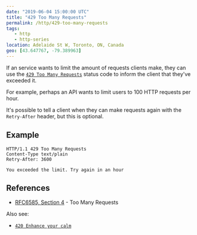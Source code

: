```yaml
---
date: "2019-06-04 15:00:00 UTC"
title: "429 Too Many Requests"
permalink: /http/429-too-many-requests
tags:
   - http
   - http-series
location: Adelaide St W, Toronto, ON, Canada
geo: [43.647767, -79.389963]
---
```


If an service wants to limit the amount of requests clients make, they can
use the [`429 Too Many Requests`][1] status code to inform the client that
they've exceeded it.

For example, perhaps an API wants to limit users to 100 HTTP requests per
hour.

It's possible to tell a client when they can make requests again with the
`Retry-After` header, but this is optional.

Example
-------

```http
HTTP/1.1 429 Too Many Requests
Content-Type text/plain
Retry-After: 3600

You exceeded the limit. Try again in an hour
```

References
----------

* [RFC6585, Section 4][1] - Too Many Requests

Also see:

* [`420 Enhance your calm`][2]

[1]: https://tools.ietf.org/html/rfc6585#section-4 "429 Too Many Requests"
[2]: /http/420-enhance-your-calm "420 Enhance your calm"
